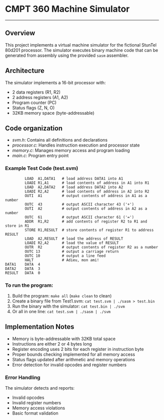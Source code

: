 # CMPT 360 Machine Simulator

---

## Overview
This project implements a virtual machine simulator for the fictional StunTel 80d201 processor. The simulator executes binary machine code that can be generated from assembly using the provided `sasm` assembler.


## Architecture
The simulator implements a 16-bit processor with:
- 2 data registers (R1, R2)
- 2 address registers (A1, A2)  
- Program counter (PC)
- Status flags (Z, N, O)
- 32KB memory space (byte-addressable)


## Code organization

- *svm.h*: Contains all definitions and declarations
- *processor.c*: Handles instruction execution and processor state
- *memory.c*: Manages memory access and program loading
- *main.c*: Program entry point


### Example Test Code (test.svm)

```
         LOAD  A1,DATA1   # load address DATA1 into A1
         LOADI R1,A1      # load contents of address in A1 into R1
         LOAD  A2,DATA2   # load address DATA2 into A2
         LOADI R2,A2      # load contents of address in A2 into R2
         OUTI  A1         # output contents of address in A1 as a number
         OUTC  43         # output ASCII character 43 ('+')
         OUTI  A2         # output contents of address in A2 as a number
         OUTC  61         # output ASCII character 61 ('=')
         ADDR  R1,R2      # add contents of register R2 to R1 and store in R1
         STORE R1,RESULT  # store contents of register R1 to address RESULT
         LOAD  A2,RESULT  # load the address of RESULT
         LOADI R2,A2      # load the value of RESULT
         OUTR  R2         # output contents of register R2 as a number
         OUTC 13          # output a carriage return
         OUTC 10          # output a line feed
         HALT             # Adieu, mon ami!
DATA1    DATA  4
DATA2    DATA  3
RESULT   DATA  0
```


### To run the program:

1. Build the program: `make all` (`make clean` to clean)
2. Create a binary file from Test1.svm: `cat test.svm | ./sasm > test.bin`
3. Run the binary with the simulator: `cat test.bin | ./svm`
4. Or all in one line: `cat test.svm | ./sasm | ./svm`


## Implementation Notes

- Memory is byte-addressable with 32KB total space
- Instructions are either 2 or 4 bytes long
- Register encoding uses 2 bits for each register in instruction byte
- Proper bounds checking implemented for all memory access
- Status flags updated after arithmetic and memory operations
- Error detection for invalid opcodes and register numbers


### Error Handling

The simulator detects and reports:

- Invalid opcodes
- Invalid register numbers
- Memory access violations
- Basic format validation

